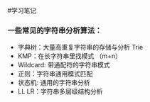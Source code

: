 #学习笔记
### 一些常见的字符串分析算法：
* 字典树：大量高重复字符串的存储与分析  Trie
* KMP：在长字符串里找模式 （m+n）
* Wildcard: 带通配符的字符串模式
* 正则：字符串通用模式匹配
* 状态机: 通用的字符串分析
* LL LR：字符串多层级结构分析